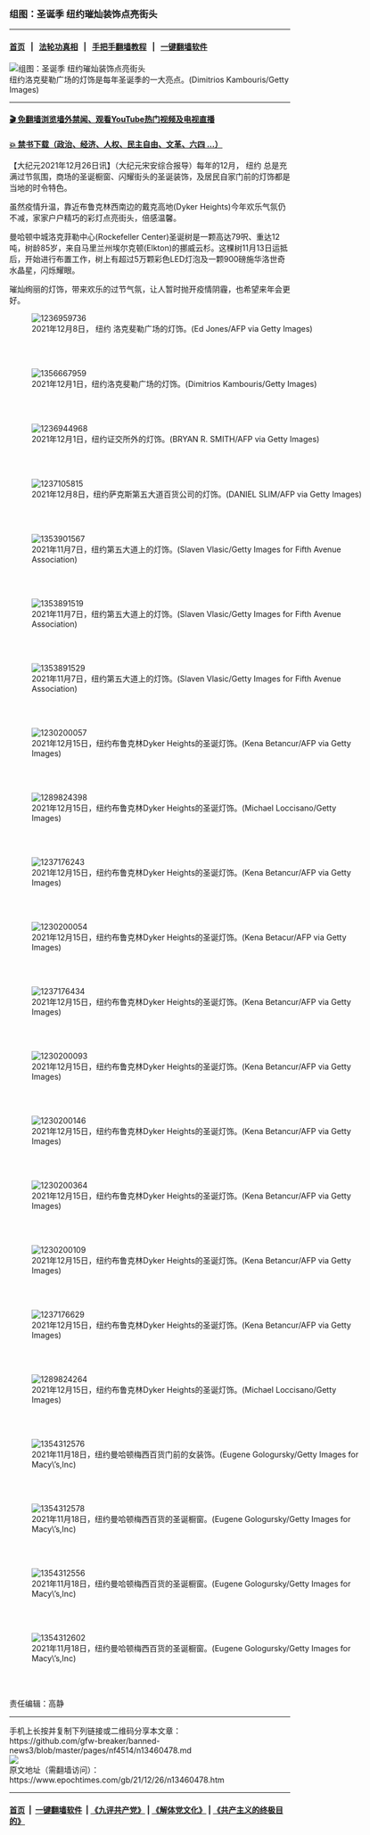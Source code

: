 ### 组图：圣诞季 纽约璀灿装饰点亮街头
------------------------

#### [首页](https://github.com/gfw-breaker/banned-news3/blob/master/README.md) &nbsp;&nbsp;|&nbsp;&nbsp; [法轮功真相](https://github.com/begood0513/basic/blob/master/README.md)  &nbsp;&nbsp;|&nbsp;&nbsp; [手把手翻墙教程](https://github.com/gfw-breaker/guides/wiki)  &nbsp;&nbsp;|&nbsp;&nbsp; [一键翻墙软件](https://github.com/gfw-breaker/nogfw/blob/master/README.md)  



<div><img alt="组图：圣诞季 纽约璀灿装饰点亮街头" class="attachment-djy_600_400 size-djy_600_400 wp-post-image" src="https://i.epochtimes.com/assets/uploads/2021/12/id13460526-2112260426131528.jpg"/>
<div class="caption">
 纽约洛克斐勒广场的灯饰是每年圣诞季的一大亮点。(Dimitrios Kambouris/Getty Images)
</div></div><hr/>

#### [ 🎬  免翻墙浏览墙外禁闻、观看YouTube热门视频及电视直播](https://github.com/gfw-breaker/HelloWorld)

#### [ 💥  禁书下载（政治、经济、人权、民主自由、文革、六四 ...）](https://github.com/gfw-breaker/books/blob/master/README.md)

<div><p>
 【大纪元2021年12月26日讯】（大纪元宋安综合报导）每年的12月，
 <ok href="https://www.epochtimes.com/gb/tag/%E7%BA%BD%E7%BA%A6.html">
  纽约
 </ok>
 总是充满过节氛围，商场的圣诞橱窗、闪耀街头的圣诞装饰，及居民自家门前的灯饰都是当地的时令特色。
</p>
<p>
 虽然疫情升温，靠近布鲁克林西南边的戴克高地(Dyker Heights)今年欢乐气氛仍不减，家家户户精巧的彩灯点亮街头，倍感温馨。
</p>
<p>
 曼哈顿中城洛克菲勒中心(Rockefeller Center)圣诞树是一颗高达79呎、重达12吨，树龄85岁，来自马里兰州埃尔克顿(Elkton)的挪威云杉。这棵树11月13日运抵后，开始进行布置工作，树上有超过5万颗彩色LED灯泡及一颗900磅施华洛世奇水晶星，闪烁耀眼。
</p>
<p>
 璀灿绚丽的灯饰，带来欢乐的过节气氛，让人暂时抛开疫情阴霾，也希望来年会更好。
</p>
<figure aria-describedby="caption-attachment-13460491" class="wp-caption aligncenter" id="attachment_13460491" style="width: 594px">
 <ok href="https://i.epochtimes.com/assets/uploads/2021/12/id13460491-2112260439091528.jpg" target="_blank">
  <img alt="1236959736" class="size-large wp-image-13460491" src="https://i.epochtimes.com/assets/uploads/2021/12/id13460491-2112260439091528.jpg" title="1236959736"/>
 </ok>
 <br/><figcaption class="wp-caption-text" id="caption-attachment-13460491">
  2021年12月8日，
  <ok href="https://www.epochtimes.com/gb/tag/%E7%BA%BD%E7%BA%A6.html">
   纽约
  </ok>
  洛克斐勒广场的灯饰。(Ed Jones/AFP via Getty Images)
 </figcaption><br/>
</figure><br/>
<figure aria-describedby="caption-attachment-13460494" class="wp-caption aligncenter" id="attachment_13460494" style="width: 600px">
 <ok href="https://i.epochtimes.com/assets/uploads/2021/12/id13460494-2112260455331528.jpg" target="_blank">
  <img alt="1356667959" class="size-large wp-image-13460494" src="https://i.epochtimes.com/assets/uploads/2021/12/id13460494-2112260455331528-600x400.jpg" title="1356667959"/>
 </ok>
 <br/><figcaption class="wp-caption-text" id="caption-attachment-13460494">
  2021年12月1日，纽约洛克斐勒广场的灯饰。(Dimitrios Kambouris/Getty Images)
 </figcaption><br/>
</figure><br/>
<figure aria-describedby="caption-attachment-13460497" class="wp-caption aligncenter" id="attachment_13460497" style="width: 600px">
 <ok href="https://i.epochtimes.com/assets/uploads/2021/12/id13460497-2112260455301528.jpg" target="_blank">
  <img alt="1236944968" class="size-large wp-image-13460497" src="https://i.epochtimes.com/assets/uploads/2021/12/id13460497-2112260455301528-600x400.jpg" title="1236944968"/>
 </ok>
 <br/><figcaption class="wp-caption-text" id="caption-attachment-13460497">
  2021年12月1日，纽约证交所外的灯饰。(BRYAN R. SMITH/AFP via Getty Images)
 </figcaption><br/>
</figure><br/>
<figure aria-describedby="caption-attachment-13460499" class="wp-caption aligncenter" id="attachment_13460499" style="width: 600px">
 <ok href="https://i.epochtimes.com/assets/uploads/2021/12/id13460499-2112260455391528.jpg" target="_blank">
  <img alt="1237105815" class="size-large wp-image-13460499" src="https://i.epochtimes.com/assets/uploads/2021/12/id13460499-2112260455391528-600x399.jpg" title="1237105815"/>
 </ok>
 <br/><figcaption class="wp-caption-text" id="caption-attachment-13460499">
  2021年12月8日，纽约萨克斯第五大道百货公司的灯饰。(DANIEL SLIM/AFP via Getty Images)
 </figcaption><br/>
</figure><br/>
<figure aria-describedby="caption-attachment-13460496" class="wp-caption aligncenter" id="attachment_13460496" style="width: 600px">
 <ok href="https://i.epochtimes.com/assets/uploads/2021/12/id13460496-2112260455271528.jpg" target="_blank">
  <img alt="1353901567" class="size-large wp-image-13460496" src="https://i.epochtimes.com/assets/uploads/2021/12/id13460496-2112260455271528-600x399.jpg" title="1353901567"/>
 </ok>
 <br/><figcaption class="wp-caption-text" id="caption-attachment-13460496">
  2021年11月7日，纽约第五大道上的灯饰。(Slaven Vlasic/Getty Images for Fifth Avenue Association)
 </figcaption><br/>
</figure><br/>
<figure aria-describedby="caption-attachment-13460500" class="wp-caption aligncenter" id="attachment_13460500" style="width: 600px">
 <ok href="https://i.epochtimes.com/assets/uploads/2021/12/id13460500-2112260455211528.jpg" target="_blank">
  <img alt="1353891519" class="size-large wp-image-13460500" src="https://i.epochtimes.com/assets/uploads/2021/12/id13460500-2112260455211528-600x399.jpg" title="1353891519"/>
 </ok>
 <br/><figcaption class="wp-caption-text" id="caption-attachment-13460500">
  2021年11月7日，纽约第五大道上的灯饰。(Slaven Vlasic/Getty Images for Fifth Avenue Association)
 </figcaption><br/>
</figure><br/>
<figure aria-describedby="caption-attachment-13460503" class="wp-caption aligncenter" id="attachment_13460503" style="width: 600px">
 <ok href="https://i.epochtimes.com/assets/uploads/2021/12/id13460503-2112260455361528.jpg" target="_blank">
  <img alt="1353891529" class="size-large wp-image-13460503" src="https://i.epochtimes.com/assets/uploads/2021/12/id13460503-2112260455361528-600x399.jpg" title="1353891529"/>
 </ok>
 <br/><figcaption class="wp-caption-text" id="caption-attachment-13460503">
  2021年11月7日，纽约第五大道上的灯饰。(Slaven Vlasic/Getty Images for Fifth Avenue Association)
 </figcaption><br/>
</figure><br/>
<figure aria-describedby="caption-attachment-13460523" class="wp-caption aligncenter" id="attachment_13460523" style="width: 594px">
 <ok href="https://i.epochtimes.com/assets/uploads/2021/12/id13460523-2112260426221528.jpg" target="_blank">
  <img alt="1230200057" class="size-large wp-image-13460523" src="https://i.epochtimes.com/assets/uploads/2021/12/id13460523-2112260426221528.jpg" title="1230200057"/>
 </ok>
 <br/><figcaption class="wp-caption-text" id="caption-attachment-13460523">
  2021年12月15日，纽约布鲁克林Dyker Heights的圣诞灯饰。(Kena Betancur/AFP via Getty Images)
 </figcaption><br/>
</figure><br/>
<figure aria-describedby="caption-attachment-13460505" class="wp-caption aligncenter" id="attachment_13460505" style="width: 594px">
 <ok href="https://i.epochtimes.com/assets/uploads/2021/12/id13460505-2112260426591528.jpg" target="_blank">
  <img alt="1289824398" class="size-large wp-image-13460505" src="https://i.epochtimes.com/assets/uploads/2021/12/id13460505-2112260426591528.jpg" title="1289824398"/>
 </ok>
 <br/><figcaption class="wp-caption-text" id="caption-attachment-13460505">
  2021年12月15日，纽约布鲁克林Dyker Heights的圣诞灯饰。(Michael Loccisano/Getty Images)
 </figcaption><br/>
</figure><br/>
<figure aria-describedby="caption-attachment-13460506" class="wp-caption aligncenter" id="attachment_13460506" style="width: 594px">
 <ok href="https://i.epochtimes.com/assets/uploads/2021/12/id13460506-2112260426541528.jpg" target="_blank">
  <img alt="1237176243" class="size-large wp-image-13460506" src="https://i.epochtimes.com/assets/uploads/2021/12/id13460506-2112260426541528.jpg" title="1237176243"/>
 </ok>
 <br/><figcaption class="wp-caption-text" id="caption-attachment-13460506">
  2021年12月15日，纽约布鲁克林Dyker Heights的圣诞灯饰。(Kena Betancur/AFP via Getty Images)
 </figcaption><br/>
</figure><br/>
<figure aria-describedby="caption-attachment-13460522" class="wp-caption aligncenter" id="attachment_13460522" style="width: 594px">
 <ok href="https://i.epochtimes.com/assets/uploads/2021/12/id13460522-2112260426151528.jpg" target="_blank">
  <img alt="1230200054" class="size-large wp-image-13460522" src="https://i.epochtimes.com/assets/uploads/2021/12/id13460522-2112260426151528.jpg" title="1230200054"/>
 </ok>
 <br/><figcaption class="wp-caption-text" id="caption-attachment-13460522">
  2021年12月15日，纽约布鲁克林Dyker Heights的圣诞灯饰。(Kena Betacur/AFP via Getty Images)
 </figcaption><br/>
</figure><br/>
<figure aria-describedby="caption-attachment-13460511" class="wp-caption aligncenter" id="attachment_13460511" style="width: 594px">
 <ok href="https://i.epochtimes.com/assets/uploads/2021/12/id13460511-2112260426481528.jpg" target="_blank">
  <img alt="1237176434" class="size-large wp-image-13460511" src="https://i.epochtimes.com/assets/uploads/2021/12/id13460511-2112260426481528.jpg" title="1237176434"/>
 </ok>
 <br/><figcaption class="wp-caption-text" id="caption-attachment-13460511">
  2021年12月15日，纽约布鲁克林Dyker Heights的圣诞灯饰。(Kena Betancur/AFP via Getty Images)
 </figcaption><br/>
</figure><br/>
<figure aria-describedby="caption-attachment-13460512" class="wp-caption aligncenter" id="attachment_13460512" style="width: 594px">
 <ok href="https://i.epochtimes.com/assets/uploads/2021/12/id13460512-2112260426451528.jpg" target="_blank">
  <img alt="1230200093" class="size-large wp-image-13460512" src="https://i.epochtimes.com/assets/uploads/2021/12/id13460512-2112260426451528.jpg" title="1230200093"/>
 </ok>
 <br/><figcaption class="wp-caption-text" id="caption-attachment-13460512">
  2021年12月15日，纽约布鲁克林Dyker Heights的圣诞灯饰。(Kena Betancur/AFP via Getty Images)
 </figcaption><br/>
</figure><br/>
<figure aria-describedby="caption-attachment-13460514" class="wp-caption aligncenter" id="attachment_13460514" style="width: 594px">
 <ok href="https://i.epochtimes.com/assets/uploads/2021/12/id13460514-2112260426241528.jpg" target="_blank">
  <img alt="1230200146" class="size-large wp-image-13460514" src="https://i.epochtimes.com/assets/uploads/2021/12/id13460514-2112260426241528.jpg" title="1230200146"/>
 </ok>
 <br/><figcaption class="wp-caption-text" id="caption-attachment-13460514">
  2021年12月15日，纽约布鲁克林Dyker Heights的圣诞灯饰。(Kena Betancur/AFP via Getty Images)
 </figcaption><br/>
</figure><br/>
<figure aria-describedby="caption-attachment-13460517" class="wp-caption aligncenter" id="attachment_13460517" style="width: 594px">
 <ok href="https://i.epochtimes.com/assets/uploads/2021/12/id13460517-2112260426321528.jpg" target="_blank">
  <img alt="1230200364" class="size-large wp-image-13460517" src="https://i.epochtimes.com/assets/uploads/2021/12/id13460517-2112260426321528.jpg" title="1230200364"/>
 </ok>
 <br/><figcaption class="wp-caption-text" id="caption-attachment-13460517">
  2021年12月15日，纽约布鲁克林Dyker Heights的圣诞灯饰。(Kena Betancur/AFP via Getty Images)
 </figcaption><br/>
</figure><br/>
<figure aria-describedby="caption-attachment-13460525" class="wp-caption aligncenter" id="attachment_13460525" style="width: 594px">
 <ok href="https://i.epochtimes.com/assets/uploads/2021/12/id13460525-2112260426191528.jpg" target="_blank">
  <img alt="1230200109" class="size-large wp-image-13460525" src="https://i.epochtimes.com/assets/uploads/2021/12/id13460525-2112260426191528.jpg" title="1230200109"/>
 </ok>
 <br/><figcaption class="wp-caption-text" id="caption-attachment-13460525">
  2021年12月15日，纽约布鲁克林Dyker Heights的圣诞灯饰。(Kena Betancur/AFP via Getty Images)
 </figcaption><br/>
</figure><br/>
<figure aria-describedby="caption-attachment-13460508" class="wp-caption aligncenter" id="attachment_13460508" style="width: 594px">
 <ok href="https://i.epochtimes.com/assets/uploads/2021/12/id13460508-2112260426561528.jpg" target="_blank">
  <img alt="1237176629" class="size-large wp-image-13460508" src="https://i.epochtimes.com/assets/uploads/2021/12/id13460508-2112260426561528.jpg" title="1237176629"/>
 </ok>
 <br/><figcaption class="wp-caption-text" id="caption-attachment-13460508">
  2021年12月15日，纽约布鲁克林Dyker Heights的圣诞灯饰。(Kena Betancur/AFP via Getty Images)
 </figcaption><br/>
</figure><br/>
<figure aria-describedby="caption-attachment-13460510" class="wp-caption aligncenter" id="attachment_13460510" style="width: 594px">
 <ok href="https://i.epochtimes.com/assets/uploads/2021/12/id13460510-2112260426501528.jpg" target="_blank">
  <img alt="1289824264" class="size-large wp-image-13460510" src="https://i.epochtimes.com/assets/uploads/2021/12/id13460510-2112260426501528.jpg" title="1289824264"/>
 </ok>
 <br/><figcaption class="wp-caption-text" id="caption-attachment-13460510">
  2021年12月15日，纽约布鲁克林Dyker Heights的圣诞灯饰。(Michael Loccisano/Getty Images)
 </figcaption><br/>
</figure><br/>
<figure aria-describedby="caption-attachment-13460655" class="wp-caption aligncenter" id="attachment_13460655" style="width: 600px">
 <ok href="https://i.epochtimes.com/assets/uploads/2021/12/id13460655-2112260728181528.jpg" target="_blank">
  <img alt="1354312576" class="size-large wp-image-13460655" src="https://i.epochtimes.com/assets/uploads/2021/12/id13460655-2112260728181528-600x400.jpg" title="1354312576"/>
 </ok>
 <br/><figcaption class="wp-caption-text" id="caption-attachment-13460655">
  2021年11月18日，纽约曼哈顿梅西百货门前的女装饰。(Eugene Gologursky/Getty Images for Macy\’s,Inc)
 </figcaption><br/>
</figure><br/>
<figure aria-describedby="caption-attachment-13460645" class="wp-caption aligncenter" id="attachment_13460645" style="width: 600px">
 <ok href="https://i.epochtimes.com/assets/uploads/2021/12/id13460645-2112260728291528.jpg" target="_blank">
  <img alt="1354312578" class="size-large wp-image-13460645" src="https://i.epochtimes.com/assets/uploads/2021/12/id13460645-2112260728291528-600x400.jpg" title="1354312578"/>
 </ok>
 <br/><figcaption class="wp-caption-text" id="caption-attachment-13460645">
  2021年11月18日，纽约曼哈顿梅西百货的圣诞橱窗。(Eugene Gologursky/Getty Images for Macy\’s,Inc)
 </figcaption><br/>
</figure><br/>
<figure aria-describedby="caption-attachment-13460649" class="wp-caption aligncenter" id="attachment_13460649" style="width: 600px">
 <ok href="https://i.epochtimes.com/assets/uploads/2021/12/id13460649-2112260728091528.jpg" target="_blank">
  <img alt="1354312556" class="size-large wp-image-13460649" src="https://i.epochtimes.com/assets/uploads/2021/12/id13460649-2112260728091528-600x336.jpg" title="1354312556"/>
 </ok>
 <br/><figcaption class="wp-caption-text" id="caption-attachment-13460649">
  2021年11月18日，纽约曼哈顿梅西百货的圣诞橱窗。(Eugene Gologursky/Getty Images for Macy\’s,Inc)
 </figcaption><br/>
</figure><br/>
<figure aria-describedby="caption-attachment-13460646" class="wp-caption aligncenter" id="attachment_13460646" style="width: 600px">
 <ok href="https://i.epochtimes.com/assets/uploads/2021/12/id13460646-2112260728221528.jpg" target="_blank">
  <img alt="1354312602" class="size-large wp-image-13460646" src="https://i.epochtimes.com/assets/uploads/2021/12/id13460646-2112260728221528-600x400.jpg" title="1354312602"/>
 </ok>
 <br/><figcaption class="wp-caption-text" id="caption-attachment-13460646">
  2021年11月18日，纽约曼哈顿梅西百货的圣诞橱窗。(Eugene Gologursky/Getty Images for Macy\’s,Inc)
 </figcaption><br/>
</figure><br/>
<p>
 责任编辑：高静
</p>
</div>
<hr/>
手机上长按并复制下列链接或二维码分享本文章：<br/>
https://github.com/gfw-breaker/banned-news3/blob/master/pages/nf4514/n13460478.md <br/>
<a href='https://github.com/gfw-breaker/banned-news3/blob/master/pages/nf4514/n13460478.md'><img src='https://github.com/gfw-breaker/banned-news3/blob/master/pages/nf4514/n13460478.md.png'/></a> <br/>
原文地址（需翻墙访问）：https://www.epochtimes.com/gb/21/12/26/n13460478.htm


------------------------
#### [首页](https://github.com/gfw-breaker/banned-news3/blob/master/README.md) &nbsp;|&nbsp; [一键翻墙软件](https://github.com/gfw-breaker/nogfw/blob/master/README.md) &nbsp;| [《九评共产党》](https://github.com/gfw-breaker/9ping.md/blob/master/README.md#九评之一评共产党是什么) | [《解体党文化》](https://github.com/gfw-breaker/jtdwh.md/blob/master/README.md) | [《共产主义的终极目的》](https://github.com/gfw-breaker/gczydzjmd.md/blob/master/README.md)


<img src='http://gfw-breaker.win/banned-news3/pages/nf4514/n13460478.md' width='0px' height='0px'/>